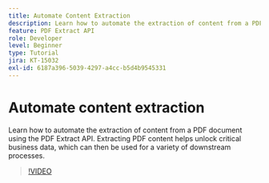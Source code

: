 ```yaml
---
title: Automate Content Extraction
description: Learn how to automate the extraction of content from a PDF document using the PDF Extract API
feature: PDF Extract API
role: Developer
level: Beginner
type: Tutorial
jira: KT-15032
exl-id: 6187a396-5039-4297-a4cc-b5d4b9545331
---
```

# Automate content extraction

Learn how to automate the extraction of content from a PDF document using the PDF Extract API. Extracting PDF content helps unlock critical business data, which can then be used for a variety of downstream processes.

>[!VIDEO](https://video.tv.adobe.com/v/3428294?hidetitle=true)
